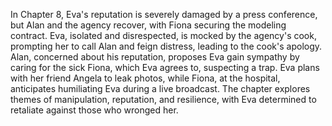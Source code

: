 In Chapter 8, Eva's reputation is severely damaged by a press conference, but Alan and the agency recover, with Fiona securing the modeling contract. Eva, isolated and disrespected, is mocked by the agency's cook, prompting her to call Alan and feign distress, leading to the cook's apology. Alan, concerned about his reputation, proposes Eva gain sympathy by caring for the sick Fiona, which Eva agrees to, suspecting a trap. Eva plans with her friend Angela to leak photos, while Fiona, at the hospital, anticipates humiliating Eva during a live broadcast. The chapter explores themes of manipulation, reputation, and resilience, with Eva determined to retaliate against those who wronged her.
